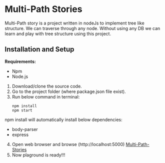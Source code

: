 # Multi-Path Stories

Multi-Path story is a project written in nodeJs to implement tree like structure. We can traverse through any node.
Without using any DB we can learn and play with tree structure using this project. 

## Installation and Setup

**Requirements:**
* Npm
* Node.js

1. Download/clone the source code. 
2. Go to the project folder (where package.json file exist).
3. Run below command in terminal:
   ````
   npm install
   npm start
   ````
npm install will automatically install below dependencies:
* body-parser
* express


4. Open web browser and browse (http://localhost:5000) [Multi-Path-Stories](http://localhost:5000)
5. Now plaground is ready!!!
